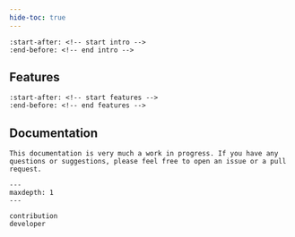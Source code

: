 ```yaml
---
hide-toc: true
---
```


```{include} ../README.md
:start-after: <!-- start intro -->
:end-before: <!-- end intro -->
```

## Features

```{include} ../README.md
:start-after: <!-- start features -->
:end-before: <!-- end features -->
```


## Documentation

```{note}
This documentation is very much a work in progress. If you have any questions or suggestions, please feel free to open an issue or a pull request.
```

```{toctree}    
---
maxdepth: 1
---

contribution
developer
```

